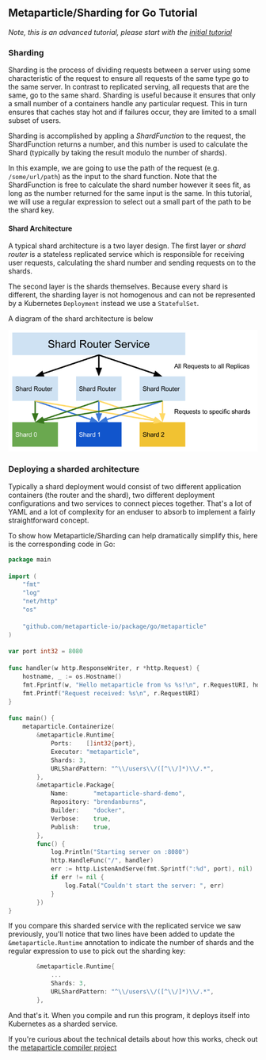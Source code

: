 ## Metaparticle/Sharding for Go Tutorial

_Note, this is an advanced tutorial, please start with the [initial tutorial](tutorial.md)_

### Sharding
Sharding is the process of dividing requests between a server using some characteristic 
of the request to ensure all requests of the same type go to the same server. In contrast
to replicated serving, all requests that are the same, go to the same shard. Sharding is
useful because it ensures that only a small number of a containers handle any particular
request. This in turn ensures that caches stay hot and if failures occur, they are limited to a small subset of users.

Sharding is accomplished by appling a _ShardFunction_ to the request, the ShardFunction
returns a number, and this number is used to calculate the Shard (typically by taking the
result modulo the number of shards).

In this example, we are going to use the path of the request (e.g. `/some/url/path`) as 
the input to the shard function. Note that the ShardFunction is free to calculate the
shard number however it sees fit, as long as the number returned for the same input is
the same. In this tutorial, we will use a regular expression to select out a small part
of the path to be the shard key.

#### Shard Architecture
A typical shard architecture is a two layer design. The first layer or _shard router_ is
a stateless replicated service which is responsible for receiving user requests, calculating the shard number and sending requests on to the shards.

The second layer is the shards themselves. Because every shard is different, the sharding layer is not homogenous and can not be represented by a Kubernetes `Deployment` instead we use a `StatefulSet`.

A diagram of the shard architecture is below

![sharding architecture diagram](../images/sharded_layers.png "Sharded architecture")

### Deploying a sharded architecture
Typically a shard deployment would consist of two different application containers (the router and the shard), two different deployment configurations and two services to connect pieces together. That's a lot of YAML and a lot of complexity for an enduser to
absorb to implement a fairly straightforward concept.

To show how Metaparticle/Sharding can help dramatically simplify this, here is the corresponding code in Go:

```go
package main

import (
	"fmt"
	"log"
	"net/http"
	"os"

	"github.com/metaparticle-io/package/go/metaparticle"
)

var port int32 = 8080

func handler(w http.ResponseWriter, r *http.Request) {
	hostname, _ := os.Hostname()
	fmt.Fprintf(w, "Hello metaparticle from %s %s!\n", r.RequestURI, hostname)
	fmt.Printf("Request received: %s\n", r.RequestURI)
}

func main() {
	metaparticle.Containerize(
		&metaparticle.Runtime{
			Ports:    []int32{port},
			Executor: "metaparticle",
			Shards: 3,
			URLShardPattern: "^\\/users\\/([^\\/]*)\\/.*",
		},
		&metaparticle.Package{
			Name:       "metaparticle-shard-demo",
			Repository: "brendanburns",
			Builder:    "docker",
			Verbose:    true,
			Publish:    true,
		},
		func() {
			log.Println("Starting server on :8080")
			http.HandleFunc("/", handler)
			err := http.ListenAndServe(fmt.Sprintf(":%d", port), nil)
			if err != nil {
				log.Fatal("Couldn't start the server: ", err)
			}
		})
}
```

If you compare this sharded service with the replicated service we saw previously, you'll notice that two lines have been added to update the `&metaparticle.Runtime` annotation to
indicate the number of shards and the regular expression to use to pick out the
sharding key:

```go
		&metaparticle.Runtime{
            ...
			Shards: 3,
			URLShardPattern: "^\\/users\\/([^\\/]*)\\/.*",
		},
```

And that's it. When you compile and run this program, it deploys itself into Kubernetes as a sharded service.

If you're curious about the technical details about how this works, check out the
[metaparticle compiler project](https://github.com/metaparticle-io/metaparticle-ast)
